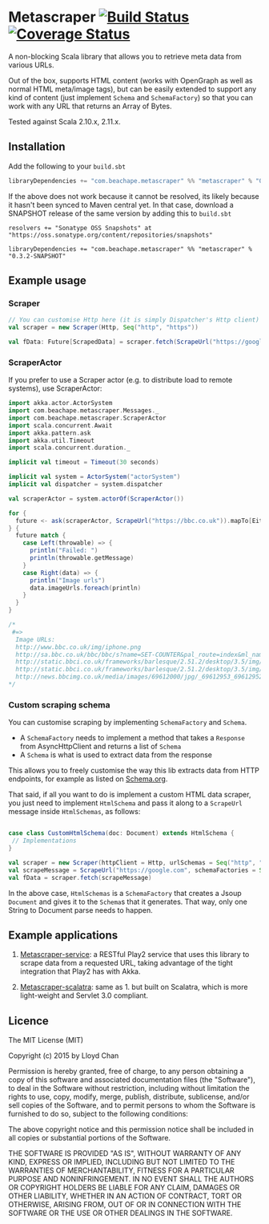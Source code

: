 # Metascraper [![Build Status](https://travis-ci.org/lloydmeta/metascraper.svg?branch=master)](https://travis-ci.org/lloydmeta/metascraper) [![Coverage Status](https://coveralls.io/repos/lloydmeta/metascraper/badge.svg?branch=master)](https://coveralls.io/r/lloydmeta/metascraper?branch=master)

A non-blocking Scala library that allows you to retrieve meta data from various URLs.

Out of the box, supports HTML content (works with OpenGraph as well as normal HTML meta/image tags), but can be easily extended to
support any kind of content (just implement `Schema` and `SchemaFactory`) so that you can work with any URL that returns an Array of Bytes.

Tested against Scala 2.10.x, 2.11.x.

## Installation

Add the following to your `build.sbt`

```scala
libraryDependencies += "com.beachape.metascraper" %% "metascraper" % "0.3.2"
```

If the above does not work because it cannot be resolved, its likely because it hasn't been synced to Maven central yet.
In that case, download a SNAPSHOT release of the same version by adding this to `build.sbt`

```
resolvers += "Sonatype OSS Snapshots" at "https://oss.sonatype.org/content/repositories/snapshots"

libraryDependencies += "com.beachape.metascraper" %% "metascraper" % "0.3.2-SNAPSHOT"
```

## Example usage

### Scraper

```Scala
// You can customise Http here (it is simply Dispatcher's Http client)
val scraper = new Scraper(Http, Seq("http", "https"))

val fData: Future[ScrapedData] = scraper.fetch(ScrapeUrl("https://google.com"))

```

### ScraperActor

If you prefer to use a Scraper actor (e.g. to distribute load to remote systems), use ScraperActor:

```scala
import akka.actor.ActorSystem
import com.beachape.metascraper.Messages._
import com.beachape.metascraper.ScraperActor
import scala.concurrent.Await
import akka.pattern.ask
import akka.util.Timeout
import scala.concurrent.duration._

implicit val timeout = Timeout(30 seconds)

implicit val system = ActorSystem("actorSystem")
implicit val dispatcher = system.dispatcher

val scraperActor = system.actorOf(ScraperActor())

for {
  future <- ask(scraperActor, ScrapeUrl("https://bbc.co.uk")).mapTo[Either[Throwable,ScrapedData]]
} {
  future match {
    case Left(throwable) => {
      println("Failed: ")
      println(throwable.getMessage)
    }
    case Right(data) => {
      println("Image urls")
      data.imageUrls.foreach(println)
    }
  }
}

/*
 #=>
  Image URLs:
  http://www.bbc.co.uk/img/iphone.png
  http://sa.bbc.co.uk/bbc/bbc/s?name=SET-COUNTER&pal_route=index&ml_name=barlesque&app_type=web&language=en-GB&ml_version=0.16.1&pal_webapp=wwhp&blq_s=3.5&blq_r=3.5&blq_v=default-worldwide
  http://static.bbci.co.uk/frameworks/barlesque/2.51.2/desktop/3.5/img/blq-blocks_grey_alpha.png
  http://static.bbci.co.uk/frameworks/barlesque/2.51.2/desktop/3.5/img/blq-search_grey_alpha.png
  http://news.bbcimg.co.uk/media/images/69612000/jpg/_69612953_69612952.jpg
*/
```

### Custom scraping schema

You can customise scraping by implementing `SchemaFactory` and `Schema`.

- A `SchemaFactory` needs to implement a method that takes a `Response` from AsyncHttpClient and returns a list of `Schema`
- A `Schema` is what is used to extract data from the response

This allows you to freely customise the way this lib extracts data from HTTP endpoints, for example as listed on [Schema.org](https://schema.org/).

That said, if all you want to do is implement a custom HTML data scraper, you just need to implement `HtmlSchema`
and pass it along to a `ScrapeUrl` message inside `HtmlSchemas`, as follows:

```scala

case class CustomHtmlSchema(doc: Document) extends HtmlSchema {
 // Implementations
}

val scraper = new Scraper(httpClient = Http, urlSchemas = Seq("http", "https"))
val scrapeMessage = ScrapeUrl("https://google.com", schemaFactories = Seq(HtmlSchemas(OpenGraph, CustomHtmlSchema, NormalPage)) )
val fData = scraper.fetch(scrapeMessage)
```

In the above case, `HtmlSchemas` is a `SchemaFactory` that creates a Jsoup `Document` and gives it to the `Schema`s that
it generates. That way, only one String to Document parse needs to happen.


## Example applications

1. [Metascraper-service](https://github.com/lloydmeta/metascraper-service): a RESTful Play2 service that uses this library to scrape data from a requested URL, taking advantage of the tight integration that Play2 has with Akka.

2. [Metascraper-scalatra](https://github.com/lloydmeta/metascraper-scalatra): same as 1. but built on Scalatra, which is more light-weight and Servlet 3.0 compliant.

## Licence

The MIT License (MIT)

Copyright (c) 2015 by Lloyd Chan

Permission is hereby granted, free of charge, to any person obtaining a copy
of this software and associated documentation files (the "Software"), to deal
in the Software without restriction, including without limitation the rights
to use, copy, modify, merge, publish, distribute, sublicense, and/or sell
copies of the Software, and to permit persons to whom the Software is
furnished to do so, subject to the following conditions:

The above copyright notice and this permission notice shall be included in
all copies or substantial portions of the Software.

THE SOFTWARE IS PROVIDED "AS IS", WITHOUT WARRANTY OF ANY KIND, EXPRESS OR
IMPLIED, INCLUDING BUT NOT LIMITED TO THE WARRANTIES OF MERCHANTABILITY,
FITNESS FOR A PARTICULAR PURPOSE AND NONINFRINGEMENT. IN NO EVENT SHALL THE
AUTHORS OR COPYRIGHT HOLDERS BE LIABLE FOR ANY CLAIM, DAMAGES OR OTHER
LIABILITY, WHETHER IN AN ACTION OF CONTRACT, TORT OR OTHERWISE, ARISING FROM,
OUT OF OR IN CONNECTION WITH THE SOFTWARE OR THE USE OR OTHER DEALINGS IN
THE SOFTWARE.
